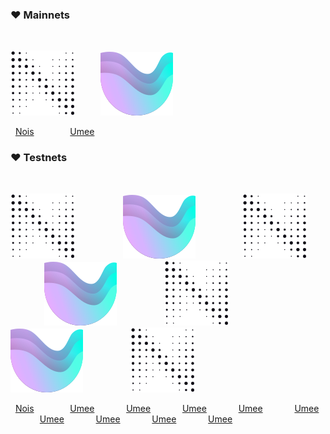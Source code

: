 ### :heart: Mainnets

<p>&nbsp;</p>

<img src="https://raw.githubusercontent.com/ShKmTr/test2/main/nois_black.svg" alt=""> &emsp; &emsp; <img src="https://raw.githubusercontent.com/ShKmTr/test2/main/umee.svg" alt="">

&nbsp; [Nois](mainnets/nois/) &emsp; &emsp; &emsp; [Umee](mainnets/umee/)

### :heart: Testnets

<p>&nbsp;</p>

<img src="https://raw.githubusercontent.com/ShKmTr/test2/main/nois_black.svg" alt=""> &emsp; &emsp; &emsp; &emsp; <img src="https://raw.githubusercontent.com/ShKmTr/test2/main/umee.svg" alt=""> &emsp; &emsp; &emsp; &emsp; <img src="https://raw.githubusercontent.com/ShKmTr/test2/main/nois_black.svg" alt=""> &emsp; &emsp; &emsp; &emsp; <img src="https://raw.githubusercontent.com/ShKmTr/test2/main/umee.svg" alt=""> &emsp; &emsp; &emsp; &emsp; <img src="https://raw.githubusercontent.com/ShKmTr/test2/main/nois_black.svg" alt=""> &emsp; &emsp; &emsp; &emsp; <img src="https://raw.githubusercontent.com/ShKmTr/test2/main/umee.svg" alt=""> &emsp; &emsp; &emsp; &emsp; <img src="https://raw.githubusercontent.com/ShKmTr/test2/main/nois_black.svg" alt="">

&nbsp; [Nois](mainnets/nois/) &emsp; &emsp; &emsp; [Umee](mainnets/umee/) &emsp; &emsp; &ensp; [Umee](mainnets/umee/) &emsp; &emsp; &ensp; [Umee](mainnets/umee/) &emsp; &emsp; &ensp; [Umee](mainnets/umee/) &emsp; &emsp; &ensp; [Umee](mainnets/umee/) &emsp; &emsp; &ensp; [Umee](mainnets/umee/) &emsp; &emsp; &ensp; [Umee](mainnets/umee/) &emsp; &emsp; &ensp; [Umee](mainnets/umee/) &emsp; &emsp; &ensp; [Umee](mainnets/umee/)
